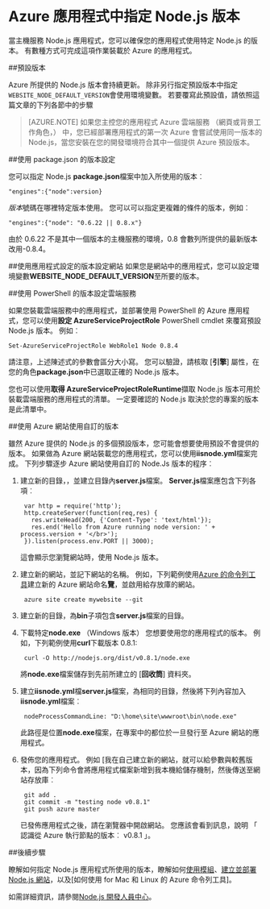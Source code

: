 <properties
    pageTitle="指定 Node.js 版本"
    description="瞭解如何指定 Node.js Azure 網站和雲端服務所使用的版本"
    services=""
    documentationCenter="nodejs"
    authors="rmcmurray"
    manager="wpickett"
    editor=""/>

<tags
    ms.service="multiple"
    ms.workload="na"
    ms.tgt_pltfrm="na"
    ms.devlang="nodejs"
    ms.topic="article"
    ms.date="08/11/2016"
    ms.author="robmcm"/>

# <a name="specifying-a-nodejs-version-in-an-azure-application"></a>Azure 應用程式中指定 Node.js 版本

當主機服務 Node.js 應用程式，您可以確保您的應用程式使用特定 Node.js 的版本。 有數種方式可完成這項作業裝載於 Azure 的應用程式。

##<a name="default-versions"></a>預設版本

Azure 所提供的 Node.js 版本會持續更新。 除非另行指定預設版本中指定`WEBSITE_NODE_DEFAULT_VERSION`會使用環境變數。 若要覆寫此預設值，請依照這篇文章的下列各節中的步驟

> [AZURE.NOTE] 如果您主控您的應用程式 Azure 雲端服務 （網頁或背景工作角色，） 中，您已經部署應用程式的第一次 Azure 會嘗試使用同一版本的 Node.js，當您安裝在您的開發環境符合其中一個提供 Azure 預設版本。

##<a name="versioning-with-packagejson"></a>使用 package.json 的版本設定

您可以指定 Node.js **package.json**檔案中加入所使用的版本︰

    "engines":{"node":version}

*版本*號碼在哪裡特定版本使用。 您可以可以指定更複雜的條件的版本，例如︰

    "engines":{"node": "0.6.22 || 0.8.x"}

由於 0.6.22 不是其中一個版本的主機服務的環境，0.8 會數列所提供的最新版本改用-0.8.4。

##<a name="versioning-websites-with-app-settings"></a>使用應用程式設定的版本設定網站
如果您是網站中的應用程式，您可以設定環境變數**WEBSITE_NODE_DEFAULT_VERSION**至所要的版本。 

##<a name="versioning-cloud-services-with-powershell"></a>使用 PowerShell 的版本設定雲端服務

如果您裝載雲端服務中的應用程式，並部署使用 PowerShell 的 Azure 應用程式，您可以使用**設定 AzureServiceProjectRole** PowerShell cmdlet 來覆寫預設 Node.js 版本。 例如︰

    Set-AzureServiceProjectRole WebRole1 Node 0.8.4

請注意，上述陳述式的參數會區分大小寫。  您可以驗證，請核取 [**引擎**] 屬性，在您的角色**package.json**中已選取正確的 Node.js 版本。

您也可以使用**取得 AzureServiceProjectRoleRuntime**擷取 Node.js 版本可用於裝載雲端服務的應用程式的清單。  一定要確認的 Node.js 取決於您的專案的版本是此清單中。

##<a name="using-a-custom-version-with-azure-websites"></a>使用 Azure 網站使用自訂的版本

雖然 Azure 提供的 Node.js 的多個預設版本，您可能會想要使用預設不會提供的版本。 如果做為 Azure 網站裝載您的應用程式，您可以使用**iisnode.yml**檔案完成。 下列步驟逐步 Azure 網站使用自訂的 Node.Js 版本的程序︰

1. 建立新的目錄，，並建立目錄內**server.js**檔案。 **Server.js**檔案應包含下列各項︰

        var http = require('http');
        http.createServer(function(req,res) {
          res.writeHead(200, {'Content-Type': 'text/html'});
          res.end('Hello from Azure running node version: ' + process.version + '</br>');
        }).listen(process.env.PORT || 3000);

    這會顯示您瀏覽網站時，使用 Node.js 版本。

2. 建立新的網站，並記下網站的名稱。 例如，下列範例使用[Azure 的命令列工具]建立新的 Azure 網站命名**覽**，並啟用給存放庫的網站。

        azure site create mywebsite --git

3. 建立新的目錄，為**bin**子項包含**server.js**檔案的目錄。

4. 下載特定**node.exe** （Windows 版本） 您想要使用您的應用程式的版本。 例如，下列範例使用**curl**下載版本 0.8.1:

        curl -O http://nodejs.org/dist/v0.8.1/node.exe

    將**node.exe**檔案儲存到先前所建立的 [**回收筒**] 資料夾。

5. 建立**iisnode.yml**檔**server.js**檔案，為相同的目錄，然後將下列內容加入**iisnode.yml**檔案︰

        nodeProcessCommandLine: "D:\home\site\wwwroot\bin\node.exe"

    此路徑是位置**node.exe**檔案，在專案中的都位於一旦發行至 Azure 網站的應用程式。

6. 發佈您的應用程式。 例如 [我在自己建立新的網站，就可以給參數與較舊版本，因為下列命令會將應用程式檔案新增到我本機給儲存機制，然後傳送至網站存放庫︰

        git add .
        git commit -m "testing node v0.8.1"
        git push azure master

    已發佈應用程式之後，請在瀏覽器中開啟網站。 您應該會看到訊息，說明 「 認識從 Azure 執行節點的版本︰ v0.8.1 」。

##<a name="next-steps"></a>後續步驟

瞭解如何指定 Node.js 應用程式所使用的版本，瞭解如何[使用模組]、[建立並部署 Node.js 網站]，以及[如何使用 for Mac 和 Linux 的 Azure 命令列工具]。

如需詳細資訊，請參閱[Node.js 開發人員中心](/develop/nodejs/)。

[如何使用 Azure 命令列工具 for Mac 和 Linux]: xplat-cli-install.md
[Azure 的命令列工具]: xplat-cli-install.md
[使用模組]: nodejs-use-node-modules-azure-apps.md
[建立並部署 Node.js 網站]: web-sites-nodejs-develop-deploy-mac.md
